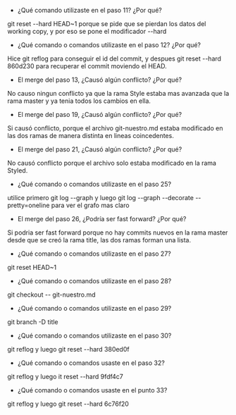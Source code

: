 * ¿Qué comando utilizaste en el paso 11? ¿Por qué?

git reset --hard HEAD~1  porque se pide que se pierdan los datos del working copy, y por eso se pone el modificador  --hard

* ¿Qué comando o comandos utilizaste en el paso 12? ¿Por qué?

Hice  git reflog  para conseguir el id del commit, y despues  git reset --hard 860d230 para recuperar el commit moviendo el HEAD.

* El merge del paso 13, ¿Causó algún conflicto? ¿Por qué?

No causo ningun conflicto ya que la rama Style estaba mas avanzada que la rama master y ya tenia todos los cambios en ella.

* El merge del paso 19, ¿Causó algún conflicto? ¿Por qué? 

Si causó conflicto, porque el archivo git-nuestro.md estaba modificado en las dos ramas de manera distinta en lineas coincedentes.

* El merge del paso 21, ¿Causó algún conflicto? ¿Por qué? 

No causó conflicto porque el archivo solo estaba modificado en la rama Styled.

* ¿Qué comando o comandos utilizaste en el paso 25?

utilice primero  git log --graph  y luego  git log --graph --decorate --pretty=oneline  para ver el grafo mas claro

* El merge del paso 26, ¿Podría ser fast forward? ¿Por qué? 

Si podria ser fast forward porque no hay commits nuevos en la rama master desde que se creó la rama title, las dos ramas forman una lista.

* ¿Qué comando o comandos utilizaste en el paso 27?

git reset HEAD~1

* ¿Qué comando o comandos utilizaste en el paso 28? 

git checkout -- git-nuestro.md

* ¿Qué comando o comandos utilizaste en el paso 29? 

git branch -D title

* ¿Qué comando o comandos utilizaste en el paso 30? 

git reflog  y luego  git reset --hard 380ed0f

* ¿Qué comando o comandos usaste en el paso 32?

git reflog  y luego  it reset --hard 9fdf4c7

* ¿Qué comando o comandos usaste en el punto 33?

git reflog  y luego  git reset --hard 6c76f20
